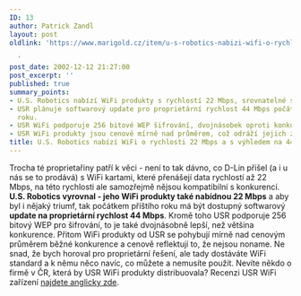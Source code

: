 ```yaml
---
ID: 13
author: Patrick Zandl
layout: post
oldlink: 'https://www.marigold.cz/item/u-s-robotics-nabizi-wifi-o-rychlosti-22-mbps-a-s-vyhledem-na-44-mbps

  '
post_date: 2002-12-12 21:27:00
post_excerpt: ''
published: true
summary_points:
- U.S. Robotics nabízí WiFi produkty s rychlostí 22 Mbps, srovnatelné s D-Link.
- USR plánuje softwarový update pro proprietární rychlost 44 Mbps počátkem příštího
  roku.
- USR WiFi podporuje 256 bitové WEP šifrování, dvojnásobek oproti konkurenci.
- USR WiFi produkty jsou cenově mírně nad průměrem, což odráží jejich značku.
title: U.S. Robotics nabízí WiFi o rychlosti 22 Mbps a s výhledem na 44 Mbps
---
```


Trocha té proprietařiny patří k věci - není to tak dávno, co D-Lin přišel (a i u nás se to prodává) s WiFi kartami, které přenášejí data rychlostí až 22 Mbps, na této rychlosti ale samozřejmě nějsou kompatibilní s konkurencí. <STRONG>U.S. Robotics vyrovnal - jeho WiFi produkty také nabídnou 22 Mbps</STRONG> a aby byl i nějaký triumf, tak počátkem příštího roku má být dostupný softwarový <STRONG>update na proprietární rychlost 44 Mbps</STRONG>. Kromě toho USR podporuje 256 bitový WEP pro šifrování, to je také dvojnásobně lepší, než většina konkurence. Přitom WiFi produkty od USR se pohybují mírně nad cenovým průměrem běžné konkurence a cenově reflektují to, že nejsou noname. Ne snad, že bych horoval pro proprietární řešení, ale tady dostáváte WiFi standard a k němu něco navíc, co můžete a nemusíte použít. Nevíte někdo o firmě v ČR, která by USR WiFi produkty distribuovala? Recenzi USR WiFi zařízení <A href="http://rtnews.globetechnology.com/servlet/ArticleNews/tech/RTGAM/20021211/gtrev4/Technology/techBN/" target=_blank>najdete anglicky zde</A>.